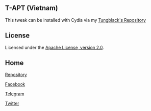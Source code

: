 ## T-APT (Vietnam)

This tweak can be installed with Cydia via my [Tungblack's Repository](http://tungblack.github.io)


## License

Licensed under the [Apache License, version 2.0](https://www.apache.org/licenses/LICENSE-2.0.html).

## Home
[Repository](http://github.com/tungblack)

[Facebook](http://facebook.com/tomkit.root)

[Telegram](http://t.me/tungblack)

[Twitter](https://twitter.com/tungblck1)
